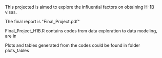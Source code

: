 This projected is aimed to explore the influential factors on obtaining H-1B visas.

The final report is "Final_Project.pdf"

Final_Project_H1B.R contains codes from data exploration to data modeling, are in

Plots and tables generated from the codes could be found in folder plots_tables

